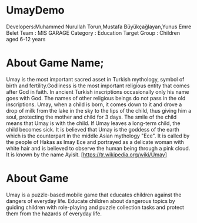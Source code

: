 # UmayDemo
Developers:Muhammed Nurullah Torun,Mustafa Büyükçağlayan,Yunus Emre Belet
Team : MIS GARAGE
Category : Education
Target Group : Children aged 6-12 years

# About Game Name;
Umay is the most important sacred asset in Turkish mythology, symbol of birth and fertility.Godliness is the most important religious entity that comes after God in faith. In ancient Turkish inscriptions occasionally only his name goes with God. The names of other religious beings do not pass in the old inscriptions. Umay, when a child is born, it comes down to it and drove a drop of milk from the lake in the sky to the lips of the child, thus giving him a soul, protecting the mother and child for 3 days. The smile of the child means that Umay is with the child. If Umay leaves a long-term child, the child becomes sick. It is believed that Umay is the goddess of the earth which is the counterpart in the middle Asian mythology "Ece". It is called by the people of Hakas as Imay Ece and portrayed as a delicate woman with white hair and is believed to observe the human being through a pink cloud. It is known by the name Ayisit. [https://tr.wikipedia.org/wiki/Umay]

# About Game
Umay is a puzzle-based mobile game that educates children against the dangers of everyday life.
  Educate children about dangerous topics by guiding children with role-playing and puzzle collection tasks and protect them from the hazards of everyday life.
